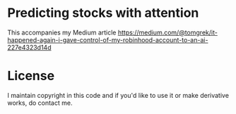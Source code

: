 # Predicting stocks with attention

This accompanies my Medium article https://medium.com/@tomgrek/it-happened-again-i-gave-control-of-my-robinhood-account-to-an-ai-227e4323d14d

# License

I maintain copyright in this code and if you'd like to use it or make derivative works, do contact me.
